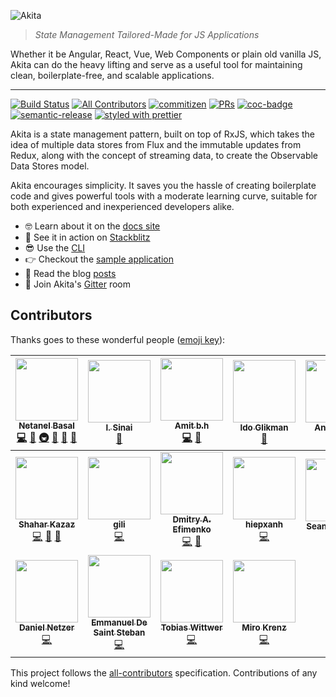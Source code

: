 ![Akita](https://s8.postimg.cc/d4m3fc9tx/image.png)
> *State Management Tailored-Made for JS Applications*

Whether it be Angular, React, Vue, Web Components or plain old vanilla JS, Akita can do the heavy lifting and serve as a useful tool for maintaining clean, boilerplate-free, and scalable applications.

<hr />

[![Build Status](https://img.shields.io/travis/datorama/akita.svg?style=flat-square)](https://travis-ci.org/datorama/akita)
[![All Contributors](https://img.shields.io/badge/all_contributors-18-orange.svg?style=flat-square)](#contributors)
[![commitizen](https://img.shields.io/badge/commitizen-friendly-brightgreen.svg?style=flat-square)]()
[![PRs](https://img.shields.io/badge/PRs-welcome-brightgreen.svg?style=flat-square)]()
[![coc-badge](https://img.shields.io/badge/codeof-conduct-ff69b4.svg?style=flat-square)]()
[![semantic-release](https://img.shields.io/badge/%20%20%F0%9F%93%A6%F0%9F%9A%80-semantic--release-e10079.svg?style=flat-square)](https://github.com/semantic-release/semantic-release)
[![styled with prettier](https://img.shields.io/badge/styled_with-prettier-ff69b4.svg?style=flat-square)](https://github.com/prettier/prettier)

Akita is a state management pattern, built on top of RxJS, which takes the idea of multiple data stores from Flux and the immutable updates from Redux, along with the concept of streaming data, to create the Observable Data Stores model.

Akita encourages simplicity. It saves you the hassle of creating boilerplate code and gives powerful tools with a moderate learning curve, suitable for both experienced and inexperienced developers alike.

- 🤓 Learn about it on the [docs site](https://netbasal.gitbook.io/akita/)
- 🚀 See it in action on [Stackblitz](https://stackblitz.com/edit/akita-todos-app)
- 😎 Use the [CLI](https://github.com/datorama/akita/tree/master/cli)
- 👉 Checkout the [sample application](http://akita.surge.sh/)
- 📖 Read the blog [posts](https://netbasal.gitbook.io/akita/general/blog-posts)
- 🍄 Join Akita's [Gitter](https://gitter.im/akita-state-management/Lobby#) room
## Contributors 

Thanks goes to these wonderful people ([emoji key](https://github.com/kentcdodds/all-contributors#emoji-key)):

<!-- ALL-CONTRIBUTORS-LIST:START - Do not remove or modify this section -->
<!-- prettier-ignore -->
| [<img src="https://avatars1.githubusercontent.com/u/6745730?v=4" width="100px;"/><br /><sub><b>Netanel Basal</b></sub>](https://www.netbasal.com)<br />[💻](https://github.com/NetanelBasal/akita/commits?author=NetanelBasal "Code") [🎨](#design-NetanelBasal "Design") [🚇](#infra-NetanelBasal "Infrastructure (Hosting, Build-Tools, etc)") [🤔](#ideas-NetanelBasal "Ideas, Planning, & Feedback") [📝](#blog-NetanelBasal "Blogposts") [📖](https://github.com/NetanelBasal/akita/commits?author=NetanelBasal "Documentation") | [<img src="https://avatars3.githubusercontent.com/u/638818?v=4" width="100px;"/><br /><sub><b>I. Sinai</b></sub>](https://github.com/theblushingcrow)<br />[📖](https://github.com/NetanelBasal/akita/commits?author=theblushingcrow "Documentation") | [<img src="https://avatars2.githubusercontent.com/u/78281?v=4" width="100px;"/><br /><sub><b>Amit b.h</b></sub>](https://github.com/bh86)<br />[💻](https://github.com/NetanelBasal/akita/commits?author=bh86 "Code") [🤔](#ideas-bh86 "Ideas, Planning, & Feedback") | [<img src="https://avatars2.githubusercontent.com/u/78281?v=4" width="100px;"/><br /><sub><b>Ido Glikman</b></sub>](https://github.com/glikman)<br />[🤔](#ideas-bh86 "Ideas, Planning, & Feedback") | [<img src="https://avatars0.githubusercontent.com/u/25507557?v=4" width="100px;"/><br /><sub><b>Anergelem</b></sub>](https://github.com/Anergelem)<br />[🎨](#design-Anergelem "Design") | [<img src="https://avatars2.githubusercontent.com/u/400244?v=4" width="100px;"/><br /><sub><b>Hoisel</b></sub>](https://github.com/hoisel)<br />[💻](https://github.com/NetanelBasal/akita/commits?author=hoisel "Code") | [<img src="https://avatars0.githubusercontent.com/u/13108166?v=4" width="100px;"/><br /><sub><b>Ange Picard</b></sub>](https://www.linkedin.com/in/ange-picard-54648b136/)<br />[📖](https://github.com/NetanelBasal/akita/commits?author=MonsieurMan "Documentation") |
| :---: | :---: | :---: | :---: | :---: | :---: | :---: |
| [<img src="https://avatars2.githubusercontent.com/u/17194830?v=4" width="100px;"/><br /><sub><b>Shahar Kazaz</b></sub>](https://github.com/shaharkazaz)<br />[💻](https://github.com/NetanelBasal/akita/commits?author=shaharkazaz "Code") [📖](https://github.com/NetanelBasal/akita/commits?author=shaharkazaz "Documentation") [📝](#blog-shaharkazaz "Blogposts") | [<img src="https://avatars0.githubusercontent.com/u/7280441?v=4" width="100px;"/><br /><sub><b>gili</b></sub>](https://github.com/ritox842)<br />[💻](https://github.com/NetanelBasal/akita/commits?author=ritox842 "Code") | [<img src="https://avatars0.githubusercontent.com/u/2098175?v=4" width="100px;"/><br /><sub><b>Dmitry A. Efimenko</b></sub>](http://dmitryefimenko.github.io/)<br />[💻](https://github.com/NetanelBasal/akita/commits?author=DmitryEfimenko "Code") [🤔](#ideas-DmitryEfimenko "Ideas, Planning, & Feedback") | [<img src="https://avatars0.githubusercontent.com/u/16970990?v=4" width="100px;"/><br /><sub><b>hiepxanh</b></sub>](https://github.com/hiepxanh)<br />[💻](https://github.com/NetanelBasal/akita/commits?author=hiepxanh "Code") | [<img src="https://avatars3.githubusercontent.com/u/1382768?v=4" width="100px;"/><br /><sub><b>Sean G. Wright</b></sub>](http://www.seangwright.me)<br />[🤔](#ideas-sgwatgit "Ideas, Planning, & Feedback") | [<img src="https://avatars0.githubusercontent.com/u/417709?v=4" width="100px;"/><br /><sub><b>Pedro Casaubon</b></sub>](http://www.xperiments.in)<br />[💻](https://github.com/NetanelBasal/akita/commits?author=xperiments "Code") | [<img src="https://avatars2.githubusercontent.com/u/16048976?v=4" width="100px;"/><br /><sub><b>omgwtflaserguns</b></sub>](https://github.com/omgwtflaserguns)<br />[💻](https://github.com/NetanelBasal/akita/commits?author=omgwtflaserguns "Code") |
| [<img src="https://avatars2.githubusercontent.com/u/14941988?v=4" width="100px;"/><br /><sub><b>Daniel Netzer</b></sub>](https://github.com/DanielNetzer)<br />[💻](https://github.com/NetanelBasal/akita/commits?author=DanielNetzer "Code") | [<img src="https://avatars3.githubusercontent.com/u/1046806?v=4" width="100px;"/><br /><sub><b>Emmanuel De Saint Steban</b></sub>](https://github.com/manudss)<br />[💻](https://github.com/NetanelBasal/akita/commits?author=manudss "Code") | [<img src="https://avatars1.githubusercontent.com/u/8677948?v=4" width="100px;"/><br /><sub><b>Tobias Wittwer</b></sub>](https://github.com/twittwer)<br />[💻](https://github.com/NetanelBasal/akita/commits?author=twittwer "Code") | [<img src="https://avatars2.githubusercontent.com/u/36441932?v=4" width="100px;"/><br /><sub><b>Miro Krenz</b></sub>](https://github.com/n0script)<br />[💻](https://github.com/NetanelBasal/akita/commits?author=n0script "Code") |
<!-- ALL-CONTRIBUTORS-LIST:END -->

This project follows the [all-contributors](https://github.com/kentcdodds/all-contributors) specification. Contributions of any kind welcome!
